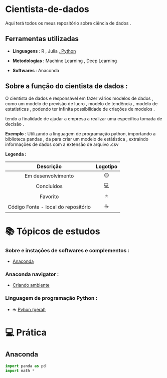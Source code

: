 # Cientista-de-dados

<p> Aqui terá todos os meus repositório sobre ciência de dados .</p>

## Ferramentas utilizadas 

* <strong> Linguagens </strong> : R , Julia ,[ Python](https://github.com/LeandroPereira2603/Python)

 * <strong> Metodologias </strong> : Machine Learning , Deep Learning 

 * <strong> Softwares </strong>  : Anaconda 

## Sobre a função do cientista de dados :

<p> O cientista de dados e responsável em fazer vários modelos de dados , como um modelo de previsão de lucro , modelo de tendência , modelo de estatisticas ,  podendo ter infinita possibilidade de criações de modelos .</p>
<p>
tendo a finalidade de ajudar a empresa a realizar uma especifica tomada de decisão . </p>

<p> <b>Exemplo</b> : Utilizando a linguagem de programação python, importando a biblioteca pandas , da para criar um modelo de estátistica , extraindo informações de dados com a extensão de arquivo .csv </p>

<strong> Legenda :</strong>

|Descrição | Logotipo   | 
|:--: |:--:|
| Em desenvolvimento    |  🟡  | 
| Concluídos    |  💻  | 
| Favorito | ⭐ | 
| Código Fonte - local do repositório | ☕| 

# 📚 Tópicos de estudos  


### Sobre e instaçôes de softwares e complementos :
* [Anaconda](https://github.com/LeandroPereira2603/Cientista-de-dados/blob/main/Explica%C3%A7%C3%B4es/Instala%C3%A7%C3%A3o.md)
### Anaconda navigator :
* [ Criando ambiente  ](https://github.com/LeandroPereira2603/Cientista-de-dados/blob/main/Explica%C3%A7%C3%B4es/Anaconda-navigator.md)

### Linguagem de programação Python :
* ☕ [Pyhon (geral) ](https://github.com/LeandroPereira2603/Python)

# 💻 Prática

## Anaconda

```python 
import panda as pd 
import math * 

```


